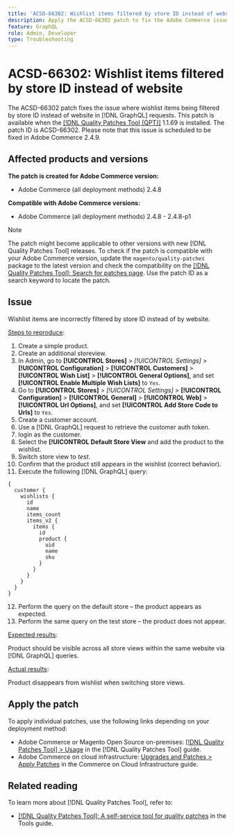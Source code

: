 ```yaml
---
title: 'ACSD-66302: Wishlist items filtered by store ID instead of website'
description: Apply the ACSD-66302 patch to fix the Adobe Commerce issue where wishlist items being filtered by store ID instead of website in [!DNL GraphQL] requests.
feature: GraphQL
role: Admin, Developer
type: Troubleshooting
---
```


# ACSD-66302: Wishlist items filtered by store ID instead of website

The ACSD-66302 patch fixes the issue where wishlist items being filtered by store ID instead of website in [!DNL GraphQL] requests. This patch is available when the [[!DNL Quality Patches Tool (QPT)]](/help/tools/quality-patches-tool/quality-patches-tool-to-self-serve-quality-patches.md) 1.1.69 is installed. The patch ID is ACSD-66302. Please note that this issue is scheduled to be fixed in Adobe Commerce 2.4.9.

## Affected products and versions

**The patch is created for Adobe Commerce version:**

* Adobe Commerce (all deployment methods) 2.4.8

**Compatible with Adobe Commerce versions:**

* Adobe Commerce (all deployment methods) 2.4.8 - 2.4.8-p1

>[!NOTE]
>
>The patch might become applicable to other versions with new [!DNL Quality Patches Tool] releases. To check if the patch is compatible with your Adobe Commerce version, update the `magento/quality-patches` package to the latest version and check the compatibility on the [[!DNL Quality Patches Tool]: Search for patches page](https://experienceleague.adobe.com/tools/commerce-quality-patches/index.html). Use the patch ID as a search keyword to locate the patch.

## Issue

Wishlist items are incorrectly filtered by store ID instead of by website.

<u>Steps to reproduce</u>:

1. Create a simple product.
2. Create an additional storeview.
3. In Admin, go to **[!UICONTROL Stores]** > *[!UICONTROL Settings]* > **[!UICONTROL Configuration]** > **[!UICONTROL Customers]** > **[!UICONTROL Wish List]** > **[!UICONTROL General Options]**, and set **[!UICONTROL Enable Multiple Wish Lists]** to `Yes`.
4. Go to **[!UICONTROL Stores]** > *[!UICONTROL Settings]* > **[!UICONTROL Configuration]** > **[!UICONTROL General]** > **[!UICONTROL Web]** > **[!UICONTROL Url Options]**, and set **[!UICONTROL Add Store Code to Urls]** to `Yes`.
5. Create a customer account.
6. Use a [!DNL GraphQL] request to retrieve the customer auth token.
7. login as the customer.
8. Select the **[!UICONTROL Default Store View** and add the product to the wishlist.
9. Switch store view to *test*.
10. Confirm that the product still appears in the wishlist (correct behavior).
11. Execute the following [!DNL GraphQL] query:

```
{
  customer {
    wishlists {
      id
      name
      items_count
      items_v2 {
        items {
          id
          product {
            uid
            name
            sku
          }
        }
      }
    }
  }
}
```

12. Perform the query on the default store – the product appears as expected.
13. Perform the same query on the test store – the product does not appear.

<u>Expected results</u>:

Product should be visible across all store views within the same website via [!DNL GraphQL] queries.

<u>Actual results</u>:

Product disappears from wishlist when switching store views.

## Apply the patch

To apply individual patches, use the following links depending on your deployment method:

* Adobe Commerce or Magento Open Source on-premises: [[!DNL Quality Patches Tool] > Usage](/help/tools/quality-patches-tool/usage.md) in the [!DNL Quality Patches Tool] guide.
* Adobe Commerce on cloud infrastructure: [Upgrades and Patches > Apply Patches](https://experienceleague.adobe.com/docs/commerce-cloud-service/user-guide/develop/upgrade/apply-patches.html) in the Commerce on Cloud Infrastructure guide.

## Related reading

To learn more about [!DNL Quality Patches Tool], refer to:

* [[!DNL Quality Patches Tool]: A self-service tool for quality patches](/help/tools/quality-patches-tool/quality-patches-tool-to-self-serve-quality-patches.md) in the Tools guide.
